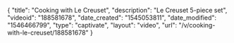 {
    "title": "Cooking with Le Creuset",
    "description": "Le Creuset 5-piece set",
    "videoid": "188581678",
    "date_created": "1545053811",
    "date_modified": "1546466799",
    "type": "captivate",
    "layout": "video",
    "url": "\/v\/cooking-with-le-creuset\/188581678"
}